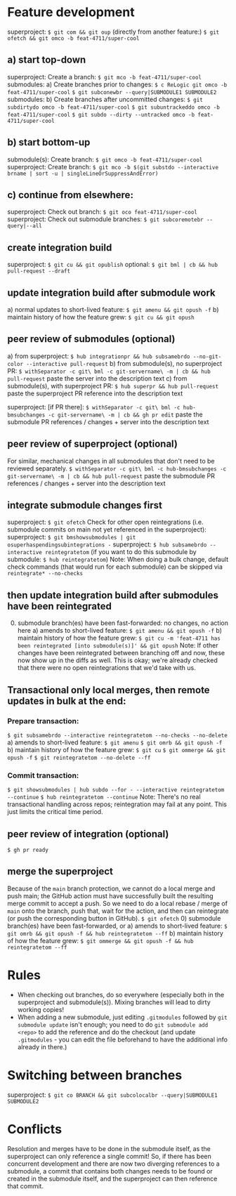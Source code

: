 # Feature development
superproject: `$ git com && git oup`
(directly from another feature:) `$ git ofetch && git omco -b feat-4711/super-cool`
## a) start top-down
superproject: Create a branch: `$ git mco -b feat-4711/super-cool`
submodules: a) Create branches prior to changes:
	       `$ c ReLogic git omco -b feat-4711/super-cool`
	       `$ git subconewbr --query|SUBMODULE1 SUBMODULE2`
submodules: b) Create branches after uncommitted changes:
	       `$ git subdirtydo omco -b feat-4711/super-cool`
	       `$ git subuntrackeddo omco -b feat-4711/super-cool`
	       `$ git subdo --dirty --untracked omco -b feat-4711/super-cool`
## b) start bottom-up
submodule(s): Create branch: `$ git omco -b feat-4711/super-cool`
superproject: Create branch: `$ git mco -b $(git substdo --interactive brname | sort -u | singleLineOrSuppressAndError)`
## c) continue from elsewhere:
superproject: Check out branch:   `$ git oco feat-4711/super-cool`
superproject: Check out submodule branches: `$ git subcoremotebr --query|--all`

## create integration build
superproject: `$ git cu && git opublish`
optional: `$ git bml | cb && hub pull-request --draft`

## update integration build after submodule work
a) normal updates to short-lived feature: `$ git amenu && git opush -f`
b) maintain history of how the feature grew: `$ git cu && git opush`

## peer review of submodules (optional)
a) from superproject: `$ hub integrationpr && hub subsamebrdo --no-git-color --interactive pull-request`
b) from submodule(s), no superproject PR: `$ withSeparator -c git\ bml -c git-servername\ -m | cb && hub pull-request`
   paste the server into the description text
c) from submodule(s), with superproject PR: `$ hub superpr && hub pull-request`
   paste the superproject PR reference into the description text

superproject: [if PR there]:
  `$ withSeparator -c git\ bml -c hub-bmsubchanges -c git-servername\ -m | cb && gh pr edit`
  paste the submodule PR references / changes + server into the description
  text
## peer review of superproject (optional)
For similar, mechanical changes in all submodules that don't need to be
reviewed separately.
  `$ withSeparator -c git\ bml -c hub-bmsubchanges -c git-servername\ -m | cb && hub pull-request`
  paste the submodule PR references / changes + server into the description
  text

## integrate submodule changes first
superproject: `$ git ofetch`
Check for other open reintegrations (i.e. submodule commits on main not yet
referenced in the superproject):
superproject: `$ git bmshowsubmodules | git osuperhaspendingsubintegrations -`
superproject: `$ hub subsamebrdo --interactive reintegratetom`
(if you want to do this submodule by submodule: `$ hub reintegratetom`)
Note: When doing a bulk change, default check commands (that would run for each
submodule) can be skipped via `reintegrate* --no-checks`
## then update integration build after submodules have been reintegrated
0) submodule branch(es) have been fast-forwarded: no changes, no action here
a) amends to short-lived feature: `$ git amenu && git opush -f`
b) maintain history of how the feature grew: `$ git cu -m 'feat-4711 has been reintegrated [into submodule(s)]' && git opush`
Note: If other changes have been reintegrated between branching off and now,
these now show up in the diffs as well. This is okay; we're already checked
that there were no open reintegrations that we'd take with us.
## Transactional only local merges, then remote updates in bulk at the end:
### Prepare transaction:
`$ git subsamebrdo --interactive reintegratetom --no-checks --no-delete`
a) amends to short-lived feature:
   `$ git amenu`
   `$ git omrb && git opush -f`
b) maintain history of how the feature grew:
   `$ git cu`
   `$ git ommerge && git opush -f`
`$ git reintegratetom --no-delete --ff`
### Commit transaction:
`$ git showsubmodules | hub subdo --for - --interactive reintegratetom --continue`
`$ hub reintegratetom --continue`
Note: There's no real transactional handling across repos; reintegration may
fail at any point. This just limits the critical time period.

## peer review of integration (optional)
`$ gh pr ready`

## merge the superproject
Because of the `main` branch protection, we cannot do a local merge and push
main; the GitHub action must have successfully built the resulting merge commit
to accept a push. So we need to do a local rebase / merge of `main` onto the
branch, push that, wait for the action, and then can reintegrate (or push the
corresponding button in GitHub).
`$ git ofetch`
0) submodule branch(es) have been fast-forwarded, or
a) amends to short-lived feature:
   `$ git omrb && git opush -f && hub reintegratetom --ff`
b) maintain history of how the feature grew:
   `$ git ommerge && git opush -f && hub reintegratetom --ff`

# Rules
- When checking out branches, do so everywhere (especially both in the
  superproject and submodule(s)). Mixing branches will lead to dirty working
  copies!
- When adding a new submodule, just editing `.gitmodules` followed by
  `git submodule update` isn't enough; you need to do `git submodule add <repo>`
  to add the reference and do the checkout (and update `.gitmodules` - you can
  edit the file beforehand to have the additional info already in there.)

# Switching between branches
superproject: `$ git co BRANCH && git subcolocalbr --query|SUBMODULE1 SUBMODULE2`

# Conflicts
Resolution and merges have to be done in the submodule itself, as the
superproject can only reference a single commit! So, if there has been
concurrent development and there are now two diverging references to a
submodule, a commit that contains both changes needs to be found or created in
the submodule itself, and the superproject can then reference that commit.

